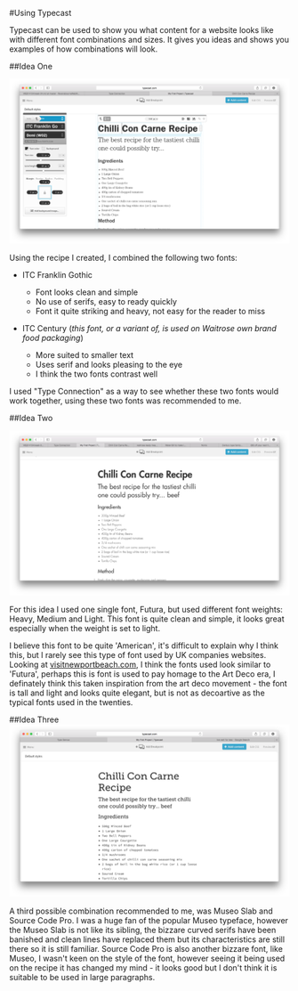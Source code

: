 #Using Typecast

Typecast can be used to show you what content for a website looks like with different font combinations and sizes. It gives you ideas and shows you examples of how combinations will look.

##Idea One

![image](https://raw.githubusercontent.com/norrisollie/WEB14104/master/students/Ollie/images/century.png)

Using the recipe I created, I combined the following two fonts:

* ITC Franklin Gothic
	* Font looks clean and simple
	* No use of serifs, easy to ready quickly
	* Font it quite striking and heavy, not easy for the reader to miss
	
* ITC Century (_this font, or a variant of, is used on Waitrose own brand food packaging_)
	* More suited to smaller text
	* Uses serif and looks pleasing to the eye
	* I think the two fonts contrast well

I used "Type Connection" as a way to see whether these two fonts would work together, using these two fonts was recommended to me.

##Idea Two

![image](https://raw.githubusercontent.com/norrisollie/WEB14104/master/students/Ollie/images/futura.png)

For this idea I used one single font, Futura, but used different font weights: Heavy, Medium and Light. This font is quite clean and simple, it looks great especially when the weight is set to light.

I believe this font to be quite 'American', it's difficult to explain why I think this, but I rarely see this type of font used by UK companies websites. Looking at [visitnewportbeach.com](visitnewportbeach.com), I think the fonts used look similar to 'Futura', perhaps this is font is used to pay homage to the Art Deco era, I definately think this taken inspiration from the art deco movement - the font is tall and light and looks quite elegant, but is not as decoartive as the typical fonts used in the twenties.

##Idea Three
![image](https://raw.githubusercontent.com/norrisollie/WEB14104/master/students/Ollie/images/museo.png)

A third possible combination recommended to me, was Museo Slab and Source Code Pro. I was a huge fan of the popular Museo typeface, however the Museo Slab is not like its sibling, the bizzare curved serifs have been banished and clean lines have replaced them but its characteristics are still there so it is still familiar. Source Code Pro is also another bizzare font, like Museo, I wasn't keen on the style of the font, however seeing it being used on the recipe it has changed my mind - it looks good but I don't think it is suitable to be used in large paragraphs.